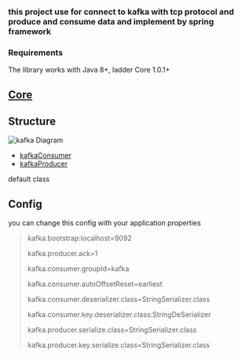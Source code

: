 ### this project use for connect to kafka with tcp protocol and produce and consume data and implement by spring framework

### Requirements
The library works with Java 8+, ladder Core 1.0.1+

## [Core](https://github.com/nimamoosavi/core/wiki)


## Structure

![kafka Diagram](https://github.com/nimamoosavi/kafka-client/wiki/images/kafka.png)


- [kafkaConsumer](https://github.com/nimamoosavi/kafka-client/wiki/KafkaConsumer)
- [kafkaProducer](https://github.com/nimamoosavi/kafka-client/wiki/KafkaProducer)

default class

## Config

you can change this config with your application properties

> kafka.bootstrap:localhost=9092
>
> kafka.producer.ack=1
>
> kafka.consumer.groupId=kafka
>
> kafka.consumer.autoOffsetReset=earliest
>
> kafka.consumer.deserializer.class=StringSerializer.class
>
> kafka.consumer.key.deserializer.class:StringDeSerializer
>
> kafka.producer.serialize.class=StringSerializer.class
>
> kafka.producer.key.serialize.class=StringSerializer.class
